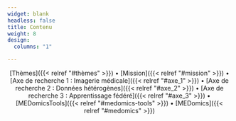 ```yaml
---
widget: blank
headless: false
title: Contenu
weight: 8
design:
  columns: "1"  

---
```


<div style="text-align: center;">
  [Thèmes]({{< relref "#thèmes" >}}) • 
  [Mission]({{< relref "#mission" >}}) • 
  [Axe de recherche 1 : Imagerie médicale]({{< relref "#axe_1" >}}) • 
  [Axe de recherche 2 : Données hétérogènes]({{< relref "#axe_2" >}}) • 
  [Axe de recherche 3 : Apprentissage fédéré]({{< relref "#axe_3" >}}) •
  [MEDomicsTools]({{< relref "#medomics-tools" >}}) • 
  [MEDomics]({{< relref "#medomics" >}})
</div>
